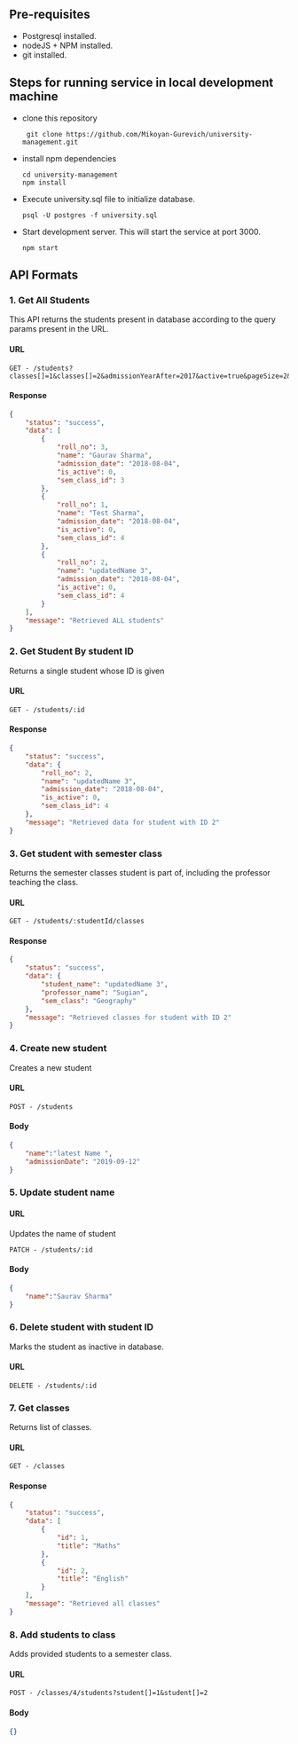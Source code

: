 ## Pre-requisites 

* Postgresql installed.
* nodeJS + NPM installed.
* git installed.

## Steps for running service in local development machine
* clone this repository 
   ```
    git clone https://github.com/Mikoyan-Gurevich/university-management.git
   ```
* install npm dependencies
  ```
  cd university-management
  npm install
  ```
* Execute university.sql file to initialize database.
  ```
  psql -U postgres -f university.sql
  ```
* Start development server. This will start the service at port 3000.
  ```
  npm start
  ```

## API Formats

### 1. Get All Students
This API returns the students present in database according to the query params present in the URL.
#### URL
```
GET - /students?classes[]=1&classes[]=2&admissionYearAfter=2017&active=true&pageSize=2&pageNumber=2
```
#### Response
```JSON
{
    "status": "success",
    "data": [
        {
            "roll_no": 3,
            "name": "Gaurav Sharma",
            "admission_date": "2018-08-04",
            "is_active": 0,
            "sem_class_id": 3
        },
        {
            "roll_no": 1,
            "name": "Test Sharma",
            "admission_date": "2018-08-04",
            "is_active": 0,
            "sem_class_id": 4
        },
        {
            "roll_no": 2,
            "name": "updatedName 3",
            "admission_date": "2018-08-04",
            "is_active": 0,
            "sem_class_id": 4
        }
    ],
    "message": "Retrieved ALL students"
}
```
### 2. Get Student By student ID
Returns a single student whose ID is given
#### URL
```
GET - /students/:id
```
#### Response
```JSON
{
    "status": "success",
    "data": {
        "roll_no": 2,
        "name": "updatedName 3",
        "admission_date": "2018-08-04",
        "is_active": 0,
        "sem_class_id": 4
    },
    "message": "Retrieved data for student with ID 2"
}
```
### 3. Get student with semester class
Returns the semester classes student is part of, including the professor teaching the class.
#### URL
```
GET - /students/:studentId/classes
```
#### Response
```JSON
{
    "status": "success",
    "data": {
        "student_name": "updatedName 3",
        "professor_name": "Sugian",
        "sem_class": "Geography"
    },
    "message": "Retrieved classes for student with ID 2"
}
```
### 4. Create new student
Creates a new student
#### URL 
```
POST - /students
```
#### Body
```JSON
{
	"name":"latest Name ",
	"admissionDate": "2019-09-12"
}
```
### 5. Update student name
#### URL
Updates the name of student
```
PATCH - /students/:id
```
#### Body
```JSON
{
	"name":"Saurav Sharma"
}
```
### 6. Delete student with student ID
Marks the student as inactive in database.
#### URL
```
DELETE - /students/:id
```
### 7. Get classes
Returns list of classes.
#### URL
```
GET - /classes
```
#### Response
```JSON
{
    "status": "success",
    "data": [
        {
            "id": 1,
            "title": "Maths"
        },
        {
            "id": 2,
            "title": "English"
        }
    ],
    "message": "Retrieved all classes"
}
```
### 8. Add students to class
Adds provided students to a semester class.
#### URL
```
POST - /classes/4/students?student[]=1&student[]=2
```
#### Body
```JSON
{}
```
